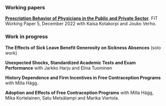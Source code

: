    
### Working papers

[<ins>**Prescription Behavior of Physicians in the Public and Private Sector**</ins>](https://verotutkimus.fi/verotutkimus/wp-content/uploads/2022/12/FIT-WP5-Prescription-behavior-of-physicians-in-the-public-and-private-sector-201222-3.pdf). FIT Working Paper 5, December 2022 with Kaisa Kotakorpi and Jouko Verho.



### Work in progress
**The Effects of Sick Leave Benefit Generosity on Sickness Absences** (solo work)

**Unexpected Shocks, Standardized Academic Tests and Exam Performance** with Jarkko Harju and Elina Tuominen

**History Dependence and Firm Incentives in Free Contraception Programs** with Milla Hägg.

**Adoption and Effects of Free Contraception Programs** with Milla Hägg, Mika Kortelainen, Satu Metsälampi and Marika Viertola.
